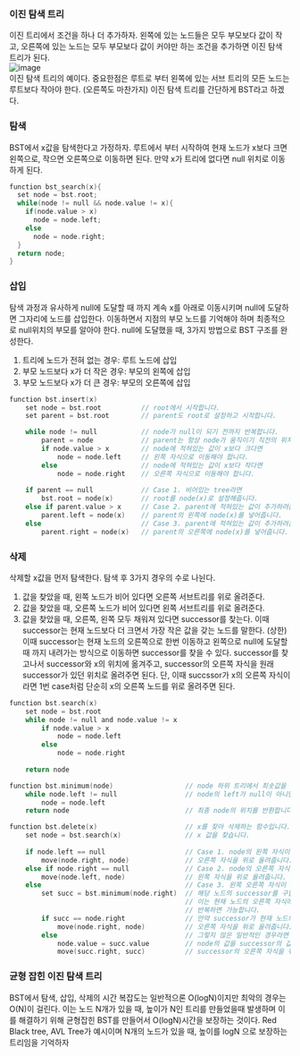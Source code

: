 ### 이진 탐색 트리
이진 트리에서 조건을 하나 더 추가하자. 왼쪽에 있는 노드들은 모두 부모보다 값이 작고, 오른쪽에 있는 노드는 모두 부모보다 값이 커야만 하는 조건을 추가하면
이진 탐색 트리가 된다. <br>
![image](https://user-images.githubusercontent.com/55936770/178144871-e1cd0f77-befc-43c9-8f8f-1b55ba1003c7.png)<br>
이진 탐색 트리의 예이다. 중요한점은 루트로 부터 왼쪽에 있는 서브 트리의 모든 노드는 루트보다 작아야 한다. (오른쪽도 마찬가지) 이진 탐색 트리를 간단하게 BST라고 하겠다.

### 탐색
BST에서 x값을 탐색한다고 가정하자. 루트에서 부터 시작하여 현재 노드가 x보다 크면 왼쪽으로, 작으면 오른쪽으로 이동하면 된다. 만약 x가 트리에 없다면 null 위치로 이동하게 된다.
```c
function bst_search(x){
  set node = bst.root;
  while(node != null && node.value != x){
    if(node.value > x)
      node = node.left;
    else
      node = node.right;
  }
  return node;
}
```
### 삽입
탐색 과정과 유사하게 null에 도달할 때 까지 계속 x를 아래로 이동시키며 null에 도달하면 그자리에 노드를 삽입한다. 이동하면서 지점의 부모 노드를 기억해야 하며
최종적으로 null위치의 부모를 알아야 한다. null에 도달했을 때, 3가지 방법으로 BST 구조를 완성한다.<br>
1. 트리에 노드가 전혀 없는 경우: 루트 노드에 삽입
2. 부모 노드보다 x가 더 작은 경우: 부모의 왼쪽에 삽입
3. 부모 노드보다 x가 더 큰 경우: 부모의 오른쪽에 삽입<br>
```c
function bst.insert(x)
    set node = bst.root          // root에서 시작합니다.
    set parent = bst.root        // parent도 root로 설정하고 시작합니다.

    while node != null           // node가 null이 되기 전까지 반복합니다.
        parent = node            // parent는 항상 node가 움직이기 직전의 위치로 갱신해줍니다. 
        if node.value > x        // node에 적혀있는 값이 x보다 크다면
            node = node.left     // 왼쪽 자식으로 이동해야 합니다. 
        else                     // node에 적혀있는 값이 x보다 작다면
            node = node.right    // 오른쪽 자식으로 이동해야 합니다.
    
    if parent == null            // Case 1. 비어있는 tree라면
        bst.root = node(x)       // root를 node(x)로 설정해줍니다.
    else if parent.value > x     // Case 2. parent에 적혀있는 값이 추가하려는 값 x보다 크다면
        parent.left = node(x)    // parent의 왼쪽에 node(x)를 넣어줍니다.
    else                         // Case 3. parent에 적혀있는 값이 추가하려는 값 x보다 작다면
        parent.right = node(x)   // parent의 오른쪽에 node(x)를 넣어줍니다.
```

### 삭제
삭제할 x값을 먼저 탐색한다. 탐색 후 3가지 경우의 수로 나뉜다.<br>
1. 값을 찾았을 때, 왼쪽 노드가 비어 있다면 오른쪽 서브트리를 위로 올려준다.
2. 값을 찾았을 때, 오른쪽 노드가 비어 있다면 왼쪽 서브트리를 위로 올려준다.
3. 값을 찾았을 때, 오른쪽, 왼쪽 모두 채워져 있다면 successor를 찾는다. 이때 successor는 현재 노드보다 더 크면서 가장 작은 값을 갖는 노드를 말한다. (상한) 이때 successor는
현재 노드의 오른쪽으로 한번 이동하고 왼쪽으로 null에 도달할 때 까지 내려가는 방식으로 이동하면 successor를 찾을 수 있다. successor를 찾고나서 successor와 x의 위치에
옮겨주고, successor의 오른쪽 자식을 원래 successor가 있던 위치로 올려주면 된다. 단, 이때 succssor가 x의 오른쪽 자식이라면 1번 case처럼 단순히 x의 오른쪽 노드를 위로
올려주면 된다.
```c
function bst.search(x)
    set node = bst.root                     
    while node != null and node.value != x 
        if node.value > x                
            node = node.left           
        else                               
            node = node.right           
    
    return node            

function bst.minimum(node)                  // node 하위 트리에서 최솟값을 구합니다.
    while node.left != null                 // node의 left가 null이 아니면 계속 내려갑니다.
        node = node.left
    return node                             // 최종 node의 위치를 반환합니다.

function bst.delete(x)                      // x를 찾아 삭제하는 함수입니다.
    set node = bst.search(x)                // x 값을 찾습니다.
    
    if node.left == null                    // Case 1. node의 왼쪽 자식이 비어있다면
        move(node.right, node)              // 오른쪽 자식을 위로 올려줍니다.
    else if node.right == null              // Case 2. node의 오른쪽 자식이 비어있다면
        move(node.left, node)               // 왼쪽 자식을 위로 올려줍니다.
    else                                    // Case 3. 왼쪽 오른쪽 자식이 모두 채워져있다면
        set succ = bst.minimum(node.right)  // 해당 노드의 successor를 구합니다.
                                            // 이는 현재 노드의 오른쪽 자식에서 시작하여 계속 왼쪽으로 내려가는 것을
                                            // 반복하면 가능합니다.
        if succ == node.right               // 만약 successor가 현재 노드의 오른쪽 자식이라면 
            move(node.right, node)          // 오른쪽 자식을 위로 올려줍니다.
        else                                // 그렇지 않은 일반적인 경우라면
            node.value = succ.value         // node의 값을 successor의 값으로 대체시켜준 뒤,
            move(succ.right, succ)          // successor의 오른쪽 자식을 위로 끌어올려줍니다.
```
### 균형 잡힌 이진 탐색 트리
BST에서 탐색, 삽입, 삭제의 시간 복잡도는 일반적으론 O(logN)이지만 최악의 경우는 O(N)이 걸린다. 이는 노드 N개가 있을 때, 높이가 N인 트리를 만들었을때 발생하며
이를 해결하기 위해 균형잡힌 BST를 만들어서 O(logN)시간을 보장하는 것이다. Red Black tree, AVL Tree가 예시이며 N개의 노드가 있을 때, 높이를 logN 으로 보장하는 트리임을 기억하자

